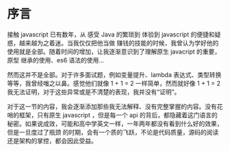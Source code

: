 # 序言
接触 javascript 已有数年，从 感受 Java 的繁琐到 体验到 javascript 的便捷和疑惑，越来越为之着迷。当我仅仅把他当做
赚钱的技能的时候，我曾认为学好他的使用就是全部。随着时间的增加，让我逐渐意识到了理解原生 javacript 的重要，原型
继承的使用、es6 语法的使用...

然而这并不是全部。对于许多面试题，例如变量提升、lambda 表达式、类型转换等等，我曾经嗤之以鼻。感觉他们就像 1 + 1 = 2
一样简单，然而就好像 1 + 1 = 2 我无法证明，对于这些异常或是不清楚的表现，我并没有“证明”。

对于这一节的内容，我会逐渐添加那些我无法解释、没有完整掌握的内容。没有花哨的框架，只有原生 javascript ，但是每一个
api 的背后，都隐藏着这门语言的秘密。如果说成效，可能和高中学英文一样，一年两年都没有看到什么好的效果，但是一旦度过了瓶颈
的时期，会有一个质的飞跃，不论是代码质量，源码的阅读还是架构的掌控，都会因此受益。


